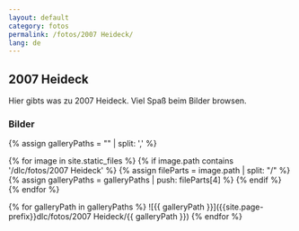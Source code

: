 ```yaml
---
layout: default
category: fotos
permalink: /fotos/2007 Heideck/
lang: de
---
```


## 2007 Heideck

Hier gibts was zu 2007 Heideck. Viel Spaß beim Bilder browsen.

### Bilder
{% assign galleryPaths = "" | split: ',' %}

{% for image in site.static_files %}
{% if image.path contains '/dlc/fotos/2007 Heideck' %}
        {% assign fileParts = image.path | split: "/" %}
        {% assign galleryPaths = galleryPaths | push: fileParts[4] %}
{% endif %}
{% endfor %}

{% for galleryPath in galleryPaths %}
![{{ galleryPath }}]({{site.page-prefix}}dlc/fotos/2007 Heideck/{{ galleryPath }})
{% endfor %}
